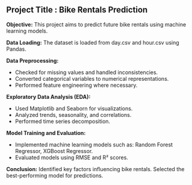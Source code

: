 ## Project Title : Bike Rentals Prediction

**Objective:** This project aims to predict future bike rentals using machine learning models.

**Data Loading:** The dataset is loaded from day.csv and hour.csv using Pandas.

**Data Preprocessing:** 
- Checked for missing values and handled inconsistencies.
- Converted categorical variables to numerical representations.
- Performed feature engineering where necessary.
  
**Exploratory Data Analysis (EDA):**
- Used Matplotlib and Seaborn for visualizations.
- Analyzed trends, seasonality, and correlations.
- Performed time series decomposition.

**Model Training and Evaluation:** 
- Implemented machine learning models such as: Random Forest Regressor, XGBoost Regressor.
- Evaluated models using RMSE and R² scores.

**Conclusion:**
Identified key factors influencing bike rentals.
Selected the best-performing model for predictions.
